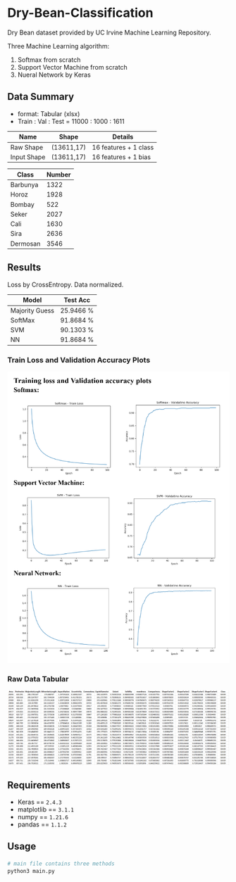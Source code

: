 # Dry-Bean-Classification

Dry Bean dataset provided by UC Irvine Machine Learning Repository.


Three Machine Learning algorithm:
1. Softmax from scratch
2. Support Vector Machine from scratch
3. Nueral Network by Keras


## Data Summary

- format: Tabular (xlsx)
- Train : Val : Test = 11000 : 1000 : 1611


| Name | Shape | Details |
| --- | --- | --- |
| Raw Shape | (13611,17) | 16 features + 1 class |
| Input Shape | (13611,17) | 16 features + 1 bias |


| Class | Number |
| --- | --- |
| Barbunya | 1322 |
| Horoz | 1928 |
| Bombay | 522 |
| Seker | 2027 |
| Cali | 1630 |
| Sira | 2636 |
| Dermosan | 3546 |


## Results

Loss by CrossEntropy.
Data normalized.


| Model | Test Acc |
| --- | --- |
| Majority Guess | 25.9466 % | 
| SoftMax | 91.8684 % |
| SVM | 90.1303 % |
| NN | 91.8684 % |


### Train Loss and Validation Accuracy Plots
![Train Loss and Validation Accuracy Plots](/plots/TrainValPlot.PNG)

### Raw Data Tabular
![Raw Data](/plots/RawData.PNG)


## Requirements
- Keras == `2.4.3`
- matplotlib == `3.1.1`
- numpy == `1.21.6`
- pandas == `1.1.2`


## Usage
```sh
# main file contains three methods
python3 main.py
```
